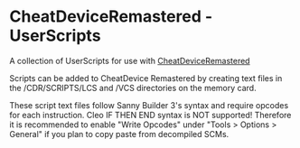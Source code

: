 # CheatDeviceRemastered - UserScripts
A collection of UserScripts for use with [CheatDeviceRemastered](http://cheatdeviceremastered.com/ "Official Website")

Scripts can be added to CheatDevice Remastered by creating text files in the /CDR/SCRIPTS/LCS and /VCS directories on the memory card.

These script text files follow Sanny Builder 3's syntax and require opcodes for each instruction. Cleo IF THEN END syntax is NOT supported! Therefore it is recommended to enable "Write Opcodes" under "Tools > Options > General" if you plan to copy paste from decompiled SCMs.

